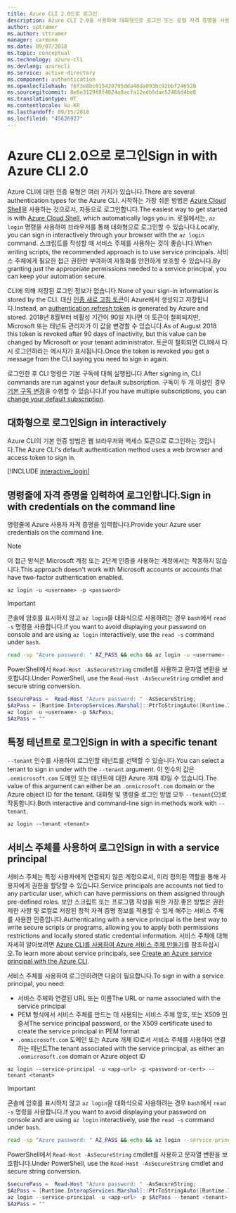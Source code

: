 ```yaml
---
title: Azure CLI 2.0으로 로그인
description: Azure CLI 2.0을 사용하여 대화형으로 로그인 또는 로컬 자격 증명을 사용하여 로그인
author: sptramer
ms.author: sttramer
manager: carmonm
ms.date: 09/07/2018
ms.topic: conceptual
ms.technology: azure-cli
ms.devlang: azurecli
ms.service: active-directory
ms.component: authentication
ms.openlocfilehash: f6f3e8bc015420795dda48da093bc92bbf246529
ms.sourcegitcommit: 8e6e3129f8f4824a8acfa12edb5dae52466d4be8
ms.translationtype: HT
ms.contentlocale: ko-KR
ms.lasthandoff: 09/15/2018
ms.locfileid: "45626927"
---
```

# <a name="sign-in-with-azure-cli-20"></a><span data-ttu-id="ee992-103">Azure CLI 2.0으로 로그인</span><span class="sxs-lookup"><span data-stu-id="ee992-103">Sign in with Azure CLI 2.0</span></span>

<span data-ttu-id="ee992-104">Azure CLI에 대한 인증 유형은 여러 가지가 있습니다.</span><span class="sxs-lookup"><span data-stu-id="ee992-104">There are several authentication types for the Azure CLI.</span></span> <span data-ttu-id="ee992-105">시작하는 가장 쉬운 방법은 [Azure Cloud Shell](/azure/cloud-shell/overview)을 사용하는 것으로서, 자동으로 로그인합니다.</span><span class="sxs-lookup"><span data-stu-id="ee992-105">The easiest way to get started is with [Azure Cloud Shell](/azure/cloud-shell/overview), which automatically logs you in.</span></span> <span data-ttu-id="ee992-106">로컬에서는, `az login` 명령을 사용하여 브라우저를 통해 대화형으로 로그인할 수 있습니다.</span><span class="sxs-lookup"><span data-stu-id="ee992-106">Locally, you can sign in interactively through your browser with the `az login` command.</span></span> <span data-ttu-id="ee992-107">스크립트를 작성할 때 서비스 주체를 사용하는 것이 좋습니다.</span><span class="sxs-lookup"><span data-stu-id="ee992-107">When writing scripts, the recommended approach is to use service principals.</span></span> <span data-ttu-id="ee992-108">서비스 주체에게 필요한 접근 권한만 부여하여 자동화를 안전하게 보호할 수 있습니다.</span><span class="sxs-lookup"><span data-stu-id="ee992-108">By granting just the appropriate permissions needed to a service principal, you can keep your automation secure.</span></span>

<span data-ttu-id="ee992-109">CLI에 의해 저장된 로그인 정보가 없습니다.</span><span class="sxs-lookup"><span data-stu-id="ee992-109">None of your sign-in information is stored by the CLI.</span></span> <span data-ttu-id="ee992-110">대신 [인증 새로 고침 토큰](https://docs.microsoft.com/en-us/azure/active-directory/develop/v1-id-and-access-tokens#refresh-tokens)이 Azure에서 생성되고 저장됩니다.</span><span class="sxs-lookup"><span data-stu-id="ee992-110">Instead, an [authentication refresh token](https://docs.microsoft.com/en-us/azure/active-directory/develop/v1-id-and-access-tokens#refresh-tokens) is generated by Azure and stored.</span></span> <span data-ttu-id="ee992-111">2018년 8월부터 비활성 기간이 90일 지나면 이 토큰이 철회되지만, Microsoft 또는 테넌트 관리자가 이 값을 변경할 수 있습니다.</span><span class="sxs-lookup"><span data-stu-id="ee992-111">As of August 2018 this token is revoked after 90 days of inactivity, but this value can be changed by Microsoft or your tenant administrator.</span></span> <span data-ttu-id="ee992-112">토큰이 철회되면 CLI에서 다시 로그인하라는 메시지가 표시됩니다.</span><span class="sxs-lookup"><span data-stu-id="ee992-112">Once the token is revoked you get a message from the CLI saying you need to sign in again.</span></span>

<span data-ttu-id="ee992-113">로그인한 후 CLI 명령은 기본 구독에 대해 실행됩니다.</span><span class="sxs-lookup"><span data-stu-id="ee992-113">After signing in, CLI commands are run against your default subscription.</span></span> <span data-ttu-id="ee992-114">구독이 두 개 이상인 경우 [기본 구독 변경](manage-azure-subscriptions-azure-cli.md)을 수행할 수 있습니다.</span><span class="sxs-lookup"><span data-stu-id="ee992-114">If you have multiple subscriptions, you can [change your default subscription](manage-azure-subscriptions-azure-cli.md).</span></span>

## <a name="sign-in-interactively"></a><span data-ttu-id="ee992-115">대화형으로 로그인</span><span class="sxs-lookup"><span data-stu-id="ee992-115">Sign in interactively</span></span>

<span data-ttu-id="ee992-116">Azure CLI의 기본 인증 방법은 웹 브라우저와 액세스 토큰으로 로그인하는 것입니다.</span><span class="sxs-lookup"><span data-stu-id="ee992-116">The Azure CLI's default authentication method uses a web browser and access token to sign in.</span></span>

[!INCLUDE [interactive_login](includes/interactive-login.md)]

## <a name="sign-in-with-credentials-on-the-command-line"></a><span data-ttu-id="ee992-117">명령줄에 자격 증명을 입력하여 로그인합니다.</span><span class="sxs-lookup"><span data-stu-id="ee992-117">Sign in with credentials on the command line</span></span>

<span data-ttu-id="ee992-118">명령줄에 Azure 사용자 자격 증명을 입력합니다.</span><span class="sxs-lookup"><span data-stu-id="ee992-118">Provide your Azure user credentials on the command line.</span></span>

> [!Note]
> <span data-ttu-id="ee992-119">이 접근 방식은 Microsoft 계정 또는 2단계 인증을 사용하는 계정에서는 작동하지 않습니다.</span><span class="sxs-lookup"><span data-stu-id="ee992-119">This approach doesn't work with Microsoft accounts or accounts that have two-factor authentication enabled.</span></span>

```azurecli
az login -u <username> -p <password>
```

> [!IMPORTANT]
> <span data-ttu-id="ee992-120">콘솔에 암호를 표시하지 않고 `az login`을 대화식으로 사용하려는 경우 `bash`에서 `read -s` 명령을 사용합니다.</span><span class="sxs-lookup"><span data-stu-id="ee992-120">If you want to avoid displaying your password on console and are using `az login` interactively, use the `read -s` command under `bash`.</span></span>
>
> ```bash
> read -sp "Azure password: " AZ_PASS && echo && az login -u <username> -p $AZ_PASS
> ```
>
> <span data-ttu-id="ee992-121">PowerShell에서 `Read-Host -AsSecureString` cmdlet를 사용하고 문자열 변환을 보호합니다.</span><span class="sxs-lookup"><span data-stu-id="ee992-121">Under PowerShell, use the `Read-Host -AsSecureString` cmdlet and secure string conversion.</span></span>
>
> ```powershell
> $securePass =  Read-Host "Azure password: " -AsSecureString;
> $AzPass = [Runtime.InteropServices.Marshal]::PtrToStringAuto([Runtime.InteropServices.Marshal]::SecureStringToBSTR($securePass));
> az login -u <username> -p $AzPass;
> $AzPass = ""
> ```

## <a name="sign-in-with-a-specific-tenant"></a><span data-ttu-id="ee992-122">특정 테넌트로 로그인</span><span class="sxs-lookup"><span data-stu-id="ee992-122">Sign in with a specific tenant</span></span>

<span data-ttu-id="ee992-123">`--tenant` 인수를 사용하여 로그인할 테넌트를 선택할 수 있습니다.</span><span class="sxs-lookup"><span data-stu-id="ee992-123">You can select a tenant to sign in under with the `--tenant` argument.</span></span> <span data-ttu-id="ee992-124">이 인수의 값은 `.onmicrosoft.com` 도메인 또는 테넌트에 대한 Azure 개체 ID일 수 있습니다.</span><span class="sxs-lookup"><span data-stu-id="ee992-124">The value of this argument can either be an `.onmicrosoft.com` domain or the Azure object ID for the tenant.</span></span> <span data-ttu-id="ee992-125">대화형 및 명령줄 로그인 방법 모두 `--tenant`(으)로 작동합니다.</span><span class="sxs-lookup"><span data-stu-id="ee992-125">Both interactive and command-line sign in methods work with `--tenant`.</span></span>

```azurecli
az login --tenant <tenant>
```

## <a name="sign-in-with-a-service-principal"></a><span data-ttu-id="ee992-126">서비스 주체를 사용하여 로그인</span><span class="sxs-lookup"><span data-stu-id="ee992-126">Sign in with a service principal</span></span>

<span data-ttu-id="ee992-127">서비스 주체는 특정 사용자에게 연결되지 않은 계정으로서, 미리 정의된 역할을 통해 사용자에게 권한을 할당할 수 있습니다.</span><span class="sxs-lookup"><span data-stu-id="ee992-127">Service principals are accounts not tied to any particular user, which can have permissions on them assigned through pre-defined roles.</span></span> <span data-ttu-id="ee992-128">보안 스크립트 또는 프로그램 작성을 위한 가장 좋은 방법은 권한 제한 사항 및 로컬로 저장된 정적 자격 증명 정보를 적용할 수 있게 해주는 서비스 주체를 사용한 인증입니다.</span><span class="sxs-lookup"><span data-stu-id="ee992-128">Authenticating with a service principal is the best way to write secure scripts or programs, allowing you to apply both permissions restrictions and locally stored static credential information.</span></span> <span data-ttu-id="ee992-129">서비스 주체에 대해 자세히 알아보려면 [Azure CLI를 사용하여 Azure 서비스 주체 만들기](create-an-azure-service-principal-azure-cli.md)를 참조하십시오.</span><span class="sxs-lookup"><span data-stu-id="ee992-129">To learn more about service principals, see [Create an Azure service principal with the Azure CLI](create-an-azure-service-principal-azure-cli.md).</span></span>

<span data-ttu-id="ee992-130">서비스 주체를 사용하여 로그인하려면 다음이 필요합니다.</span><span class="sxs-lookup"><span data-stu-id="ee992-130">To sign in with a service principal, you need:</span></span>

* <span data-ttu-id="ee992-131">서비스 주체와 연결된 URL 또는 이름</span><span class="sxs-lookup"><span data-stu-id="ee992-131">The URL or name associated with the service principal</span></span>
* <span data-ttu-id="ee992-132">PEM 형식에서 서비스 주체를 만드는 데 사용되는 서비스 주체 암호, 또는 X509 인증서</span><span class="sxs-lookup"><span data-stu-id="ee992-132">The service principal password, or the X509 certificate used to create the service principal in PEM format</span></span>
* <span data-ttu-id="ee992-133">`.onmicrosoft.com` 도메인 또는 Azure 개체 ID로서 서비스 주체를 사용하여 연결하는 테넌트</span><span class="sxs-lookup"><span data-stu-id="ee992-133">The tenant associated with the service principal, as either an `.onmicrosoft.com` domain or Azure object ID</span></span>

```azurecli
az login --service-principal -u <app-url> -p <password-or-cert> --tenant <tenant>
```

> [!IMPORTANT]
> <span data-ttu-id="ee992-134">콘솔에 암호를 표시하지 않고 `az login`을 대화식으로 사용하려는 경우 `bash`에서 `read -s` 명령을 사용합니다.</span><span class="sxs-lookup"><span data-stu-id="ee992-134">If you want to avoid displaying your password on console and are using `az login` interactively, use the `read -s` command under `bash`.</span></span>
>
> ```bash
> read -sp "Azure password: " AZ_PASS && echo && az login --service-principal -u <app-url> -p $AZ_PASS --tenant <tenant>
> ```
>
> <span data-ttu-id="ee992-135">PowerShell에서 `Read-Host -AsSecureString` cmdlet를 사용하고 문자열 변환을 보호합니다.</span><span class="sxs-lookup"><span data-stu-id="ee992-135">Under PowerShell, use the `Read-Host -AsSecureString` cmdlet and secure string conversion.</span></span>
>
> ```powershell
> $securePass =  Read-Host "Azure password: " -AsSecureString;
> $AzPass = [Runtime.InteropServices.Marshal]::PtrToStringAuto([Runtime.InteropServices.Marshal]::SecureStringToBSTR($securePass));
> az login --service-principal -u <app-url> -p $AzPass --tenant <tenant>;
> $AzPass = ""
> ```
